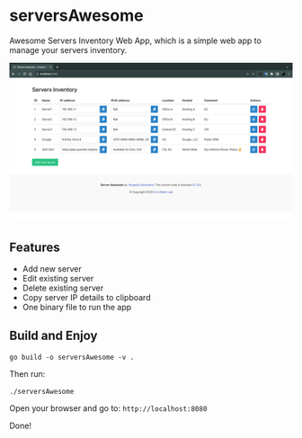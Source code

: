 # serversAwesome

Awesome Servers Inventory Web App, which is a simple web app to manage your servers inventory.

![serversAwesome](./docs/serversAwesome-Inventory-List.jpg)

## Features
- Add new server
- Edit existing server
- Delete existing server
- Copy server IP details to clipboard
- One binary file to run the app

## Build and Enjoy

```shell
go build -o serversAwesome -v .
```
Then run:
```shell
./serversAwesome
```
Open your browser and go to: `http://localhost:8080`

Done!
